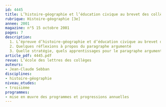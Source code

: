 ```yaml
---
id: 4445
title: L’histoire-géographie et l’éducation civique au brevet des collèges
rubrique: Histoire-géographie [3e] 
annee: 2001
magazine: n°5 15 octobre 2001
pages: 7
description: 
  1. L’épreuve d’histoire-géographie et d’éducation civique au brevet des collèges
  2. Quelques réflexions à propos du paragraphe argumenté
  3. Quelle stratégie, quels apprentissages pour le paragraphe argumenté ?
article_pdf: 4445.pdf
revue: L’école des lettres des collèges
auteurs:
- Jean-Claude Sebban
disciplines:
- histoire-géographie
niveau_etudes:
- troisième
programmes:
- mise en œuvre des programmes et progressions annuelles
---
```


